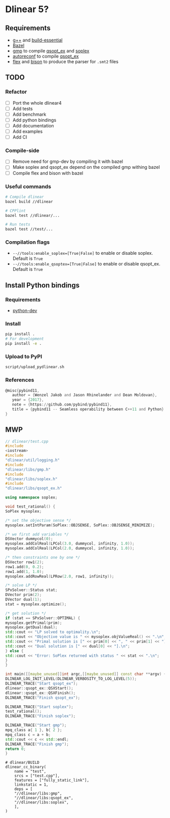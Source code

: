 # Dlinear 5?

## Requirements

- [g++](https://gcc.gnu.org/) and [build-essential](https://packages.ubuntu.com/bionic/build-essential)
- [Bazel](https://bazel.build/)
- [gmp](https://gmplib.org/) to compile [qsopt_ex](https://gmplib.org/) and [soplex](https://soplex.zib.de/)
- [autoreconf](https://www.gnu.org/software/autoconf/autoconf.html) to compile [qsopt_ex](https://gmplib.org/)
- [flex](https://github.com/westes/flex) and [bison](https://www.gnu.org/software/bison/) to produce the parser
  for `.smt2` files

## TODO

### Refactor

- [ ] Port the whole dlinear4
- [ ] Add tests
- [ ] Add benchmark
- [ ] Add python bindings
- [ ] Add documentation
- [ ] Add examples
- [ ] Add CI

### Compile-side

- [ ] Remove need for gmp-dev by compiling it with bazel
- [ ] Make soplex and qsopt_ex depend on the compiled gmp withing bazel
- [ ] Compile flex and bison with bazel

### Useful commands

```bash
# Compile dlinear
bazel build //dlinear
```

```bash
# CPPlint
bazel test //dlinear/...
```

```bash
# Run tests
bazel test //test/...
```

### Compilation flags

- `--//tools:enable_soplex=[True|False]` to enable or disable soplex. Default is `True`
- `--//tools:enable_qsoptex=[True|False]` to enable or disable qsopt_ex. Default is `True`

## Install Python bindings

### Requirements

- [python-dev](https://packages.ubuntu.com/bionic/python-dev)

### Install

```bash
pip install .
# For development
pip install -e .
```

### Upload to PyPI

```bash
script/upload_pydlinear.sh
```

### References

```asm
@misc{pybind11,
   author = {Wenzel Jakob and Jason Rhinelander and Dean Moldovan},
   year = {2017},
   note = {https://github.com/pybind/pybind11},
   title = {pybind11 -- Seamless operability between C++11 and Python}
}
```

## MWP

```c++
// dlinear/test.cpp
#include
<iostream>
#include
"dlinear/util/logging.h"
#include
"dlinear/libs/gmp.h"
#include
"dlinear/libs/soplex.h"
#include
"dlinear/libs/qsopt_ex.h"

using namespace soplex;

void test_rational() {
SoPlex mysoplex;

/* set the objective sense */
mysoplex.setIntParam(SoPlex::OBJSENSE, SoPlex::OBJSENSE_MINIMIZE);

/* we first add variables */
DSVector dummycol(0);
mysoplex.addColReal(LPCol(3.0, dummycol, infinity, 1.0));
mysoplex.addColReal(LPCol(2.0, dummycol, infinity, 1.0));

/* then constraints one by one */
DSVector row1(2);
row1.add(0, 0.2);
row1.add(1, 1.0);
mysoplex.addRowReal(LPRow(2.0, row1, infinity));

/* solve LP */
SPxSolver::Status stat;
DVector prim(2);
DVector dual(1);
stat = mysoplex.optimize();

/* get solution */
if (stat == SPxSolver::OPTIMAL) {
mysoplex.getPrimal(prim);
mysoplex.getDual(dual);
std::cout << "LP solved to optimality.\n";
std::cout << "Objective value is " << mysoplex.objValueReal() << ".\n";
std::cout << "Primal solution is [" << prim[0] << ", " << prim[1] << "].\n";
std::cout << "Dual solution is [" << dual[0] << "].\n";
} else {
std::cout << "Error: SoPlex returned with status " << stat << ".\n";
}
}

int main([[maybe_unused]]int argc,[[maybe_unused]] const char **argv) {
DLINEAR_LOG_INIT_LEVEL(DLINEAR_VERBOSITY_TO_LOG_LEVEL(5));
DLINEAR_TRACE("Start qsopt_ex");
dlinear::qsopt_ex::QSXStart();
dlinear::qsopt_ex::QSXFinish();
DLINEAR_TRACE("Finish qsopt_ex");

DLINEAR_TRACE("Start soplex");
test_rational();
DLINEAR_TRACE("Finish soplex");

DLINEAR_TRACE("Start gmp");
mpq_class a{ 1 }, b{ 2 };
mpq_class c = a + b;
std::cout << c << std::endl;
DLINEAR_TRACE("Finish gmp");
return 0;
}
```

```bazel
# dlinear/BUILD
dlinear_cc_binary(
    name = "test",
    srcs = ["test.cpp"],
    features = ["fully_static_link"],
    linkstatic = 1,
    deps = [
    "//dlinear/libs:gmp",
    "//dlinear/libs:qsopt_ex",
    "//dlinear/libs:soplex",
    ],
)
```
